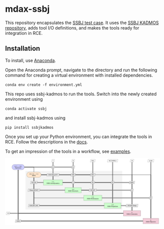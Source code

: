 # mdax-ssbj

This repository encapsulates the [SSBJ test case](http://ntrs.nasa.gov/archive/nasa/casi.ntrs.nasa.gov/19980234657.pdf).
It uses the [SSBJ KADMOS repository](https://bitbucket.org/imcovangent/ssbjkadmos/src/master/), adds tool I/O definitions, and makes the tools ready for integration in RCE. 

## Installation

To install, use [Anaconda](https://www.anaconda.com/products/individual). 

Open the Anaconda prompt, navigate to the directory and run the following command for creating a virtual environment with installed dependencies.
```
conda env create -f environment.yml
```
This repo uses ssbj-kadmos to run the tools. Switch into the newly created environment using 
```
conda activate ssbj
```
and install ssbj-kadmos using 
```
pip install ssbjkadmos
```
Once you set up your Python environment, you can integrate the tools in RCE. Follow the descriptions in 
the [docs](./doc/rce-tool-integration.pdf).

To get an impression of the tools in a workflow, see [examples](./example/html).

![SSBJ Workflow](./static/xdsm_mdax_SSBJ_OPT.svg "SSBJ Optimization Workflow Example")
